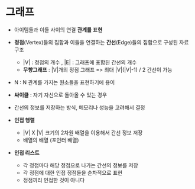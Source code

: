 # 그래프

* 아이템들과 이들 사이의 연결 **관계를 표현**
* **정점**(Vertex)들의 집합과 이들을 연결하는 **간선**(Edge)들의 집합으로 구성된 자료구조
  * |V| : 정점의 개수 , |E| : 그래프에 포함된 간선의 개수
  * **무향그래프** : |V|개의 정점 그래프 => 최대 |V|(|V|-1) / 2 간선이 가능
* N : N 관계를 가지는 원소들을 표현하기에 용이
* **싸이클** : 자기 자신으로 돌아올 수 있는 경우



* 간선의 정보를 저장하는 방식, 메모리나 성능을 고려해서 결정
* **인접 행렬**
  * |V| X |V| 크기의 2차원 배열을 이용해서 간선 정보 저장
  * 배열의 배열 (포인터 배열)
* **인접 리스트**
  * 각 정점마다 해당 정점으로 나가는 간선의 정보를 저장
  * 각 정점에 대한 인접 정점들을 순차적으로 표현
  * 정점끼리 인접한 것이 아니다 

